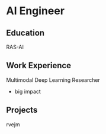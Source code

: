 # AI Engineer

## Education
RAS-AI

## Work Experience
Multimodal Deep Learning Researcher
  - big impact

## Projects
rvejm
